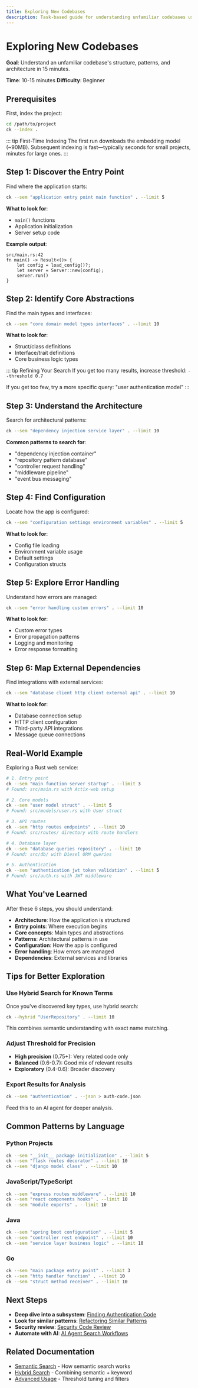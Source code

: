 ```yaml
---
title: Exploring New Codebases
description: Task-based guide for understanding unfamiliar codebases using ck semantic and hybrid search to discover patterns, architecture, and key components.
---
```


# Exploring New Codebases

**Goal**: Understand an unfamiliar codebase's structure, patterns, and architecture in 15 minutes.

**Time**: 10-15 minutes
**Difficulty**: Beginner

## Prerequisites

First, index the project:

```bash
cd /path/to/project
ck --index .
```

::: tip First-Time Indexing
The first run downloads the embedding model (~90MB). Subsequent indexing is fast—typically seconds for small projects, minutes for large ones.
:::

## Step 1: Discover the Entry Point

Find where the application starts:

```bash
ck --sem "application entry point main function" . --limit 5
```

**What to look for**:
- `main()` functions
- Application initialization
- Server setup code

**Example output**:
```
src/main.rs:42
fn main() -> Result<()> {
    let config = load_config()?;
    let server = Server::new(config);
    server.run()
}
```

## Step 2: Identify Core Abstractions

Find the main types and interfaces:

```bash
ck --sem "core domain model types interfaces" . --limit 10
```

**What to look for**:
- Struct/class definitions
- Interface/trait definitions
- Core business logic types

::: tip Refining Your Search
If you get too many results, increase threshold: `--threshold 0.7`

If you get too few, try a more specific query: "user authentication model"
:::

## Step 3: Understand the Architecture

Search for architectural patterns:

```bash
ck --sem "dependency injection service layer" . --limit 10
```

**Common patterns to search for**:
- "dependency injection container"
- "repository pattern database"
- "controller request handling"
- "middleware pipeline"
- "event bus messaging"

## Step 4: Find Configuration

Locate how the app is configured:

```bash
ck --sem "configuration settings environment variables" . --limit 5
```

**What to look for**:
- Config file loading
- Environment variable usage
- Default settings
- Configuration structs

## Step 5: Explore Error Handling

Understand how errors are managed:

```bash
ck --sem "error handling custom errors" . --limit 10
```

**What to look for**:
- Custom error types
- Error propagation patterns
- Logging and monitoring
- Error response formatting

## Step 6: Map External Dependencies

Find integrations with external services:

```bash
ck --sem "database client http client external api" . --limit 10
```

**What to look for**:
- Database connection setup
- HTTP client configuration
- Third-party API integrations
- Message queue connections

## Real-World Example

Exploring a Rust web service:

```bash
# 1. Entry point
ck --sem "main function server startup" . --limit 3
# Found: src/main.rs with Actix-web setup

# 2. Core models
ck --sem "user model struct" . --limit 5
# Found: src/models/user.rs with User struct

# 3. API routes
ck --sem "http routes endpoints" . --limit 10
# Found: src/routes/ directory with route handlers

# 4. Database layer
ck --sem "database queries repository" . --limit 10
# Found: src/db/ with Diesel ORM queries

# 5. Authentication
ck --sem "authentication jwt token validation" . --limit 5
# Found: src/auth.rs with JWT middleware
```

## What You've Learned

After these 6 steps, you should understand:

- **Architecture**: How the application is structured
- **Entry points**: Where execution begins
- **Core concepts**: Main types and abstractions
- **Patterns**: Architectural patterns in use
- **Configuration**: How the app is configured
- **Error handling**: How errors are managed
- **Dependencies**: External services and libraries

## Tips for Better Exploration

### Use Hybrid Search for Known Terms

Once you've discovered key types, use hybrid search:

```bash
ck --hybrid "UserRepository" . --limit 10
```

This combines semantic understanding with exact name matching.

### Adjust Threshold for Precision

- **High precision** (0.75+): Very related code only
- **Balanced** (0.6-0.7): Good mix of relevant results
- **Exploratory** (0.4-0.6): Broader discovery

### Export Results for Analysis

```bash
ck --sem "authentication" . --json > auth-code.json
```

Feed this to an AI agent for deeper analysis.

## Common Patterns by Language

### Python Projects
```bash
ck --sem "__init__ package initialization" . --limit 5
ck --sem "flask routes decorator" . --limit 10
ck --sem "django model class" . --limit 10
```

### JavaScript/TypeScript
```bash
ck --sem "express routes middleware" . --limit 10
ck --sem "react components hooks" . --limit 10
ck --sem "module exports" . --limit 10
```

### Java
```bash
ck --sem "spring boot configuration" . --limit 5
ck --sem "controller rest endpoint" . --limit 10
ck --sem "service layer business logic" . --limit 10
```

### Go
```bash
ck --sem "main package entry point" . --limit 3
ck --sem "http handler function" . --limit 10
ck --sem "struct method receiver" . --limit 10
```

## Next Steps

- **Deep dive into a subsystem**: [Finding Authentication Code](/recipes/find-auth)
- **Look for similar patterns**: [Refactoring Similar Patterns](/recipes/refactor-patterns)
- **Security review**: [Security Code Review](/recipes/security-review)
- **Automate with AI**: [AI Agent Search Workflows](/recipes/ai-workflows)

## Related Documentation

- [Semantic Search](/features/semantic-search) - How semantic search works
- [Hybrid Search](/features/hybrid-search) - Combining semantic + keyword
- [Advanced Usage](/guide/advanced-usage) - Threshold tuning and filters

